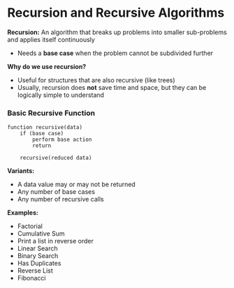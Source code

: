 # Recursion and Recursive Algorithms

__Recursion:__ An algorithm that breaks up problems into smaller sub-problems and applies itself continuously
- Needs a __base case__ when the problem cannot be subdivided further

__Why do we use recursion?__
- Useful for structures that are also recursive (like trees)
- Usually, recursion does __not__ save time and space, but they can be logically simple to understand


### Basic Recursive Function
```
function recursive(data)
    if (base case)
        perform base action
        return

    recursive(reduced data)
```
__Variants:__
- A data value may or may not be returned
- Any number of base cases
- Any number of recursive calls

__Examples:__
- Factorial
- Cumulative Sum
- Print a list in reverse order
- Linear Search
- Binary Search
- Has Duplicates
- Reverse List
- Fibonacci






